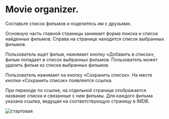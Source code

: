 
# Movie organizer.

Составьте список фильмов и поделитесь им с друзьями.

Основную часть главной страницы занимает форма поиска и список найденных фильмов. 
Справа на странице находится список выбранных фильмов.

Пользователь ищет фильм, нажимает кнопку «Добавить в список», фильм попадает в список выбранных фильмов.
Пользователь может удалить фильм из списка выбранных фильмов.

Пользователь нажимает на кнопку «Сохранить список». На месте кнопки «Сохранить список» появляется ссылка.
  
При переходе по ссылке, на отдельной странице отображается название списка и связанные с ним фильмы. Для каждого фильма указана ссылка, ведущая на соответствующую страницу в IMDB.

![стартовая](https://user-images.githubusercontent.com/76152377/110505831-f768bf00-8117-11eb-98df-1f0889fdb24b.png)

